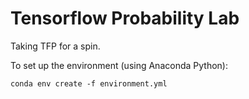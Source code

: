 # Tensorflow Probability Lab

Taking TFP for a spin.

To set up the environment (using Anaconda Python):

    conda env create -f environment.yml

